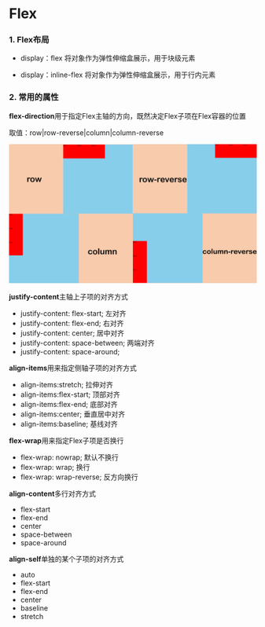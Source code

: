 # Flex

### 1. Flex布局

- display：flex 将对象作为弹性伸缩盒展示，用于块级元素

- display：inline-flex 将对象作为弹性伸缩盒展示，用于行内元素

### 2. 常用的属性

**flex-direction**用于指定Flex主轴的方向，既然决定Flex子项在Flex容器的位置

取值：row|row-reverse|column|column-reverse

![](image/1.png)

**justify-content**主轴上子项的对齐方式

- justify-content: flex-start; 左对齐
- justify-content: flex-end; 右对齐
- justify-content: center; 居中对齐
- justify-content: space-between; 两端对齐
- justify-content: space-around;



**align-items**用来指定侧轴子项的对齐方式

- align-items:stretch; 拉伸对齐
- align-items:flex-start; 顶部对齐
- align-items:flex-end; 底部对齐
- align-items:center; 垂直居中对齐
- align-items:baseline; 基线对齐


**flex-wrap**用来指定Flex子项是否换行

- flex-wrap: nowrap; 默认不换行
- flex-wrap: wrap; 换行
- flex-wrap: wrap-reverse; 反方向换行


**align-content**多行对齐方式

- flex-start
- flex-end
- center
- space-between
- space-around


**align-self**单独的某个子项的对齐方式

- auto
- flex-start
- flex-end
- center
- baseline
- stretch






